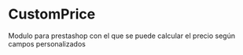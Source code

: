CustomPrice
===========

Modulo para prestashop con el que se puede calcular el precio según campos personalizados
